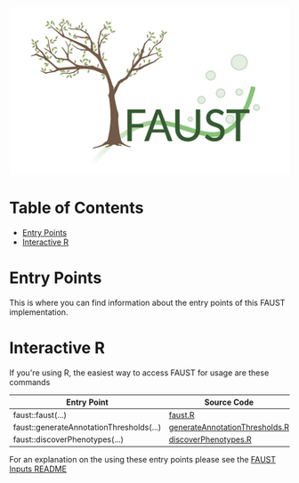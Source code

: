 ![faust_logo](documentation/images/logos/faust_logo.png)

# Table of Contents

<!-- START doctoc generated TOC please keep comment here to allow auto update -->
<!-- DON'T EDIT THIS SECTION, INSTEAD RE-RUN doctoc TO UPDATE -->


- [Entry Points](#entry-points)
- [Interactive R](#interactive-r)

<!-- END doctoc generated TOC please keep comment here to allow auto update -->

# Entry Points

This is where you can find information about the entry points of this FAUST implementation.

# Interactive R

If you're using R, the easiest way to access FAUST for usage are these commands

| Entry Point                              | Source Code                                                             |
| ---------------------------------------- | ----------------------------------------------------------------------- |
| faust::faust(...)                        | [faust.R](R/faust.R#L217)                                               |
| faust::generateAnnotationThresholds(...) | [generateAnnotationThresholds.R](R/generateAnnotationThresholds.R#L213) |
| faust::discoverPhenotypes(...)           | [discoverPhenotypes.R](R/discoverPhenotypes.R#L120)                     |

For an explanation on the using these entry points please see the [FAUST Inputs README](documentation/FAUST_INPUTS.md)
